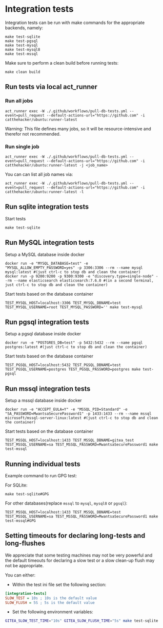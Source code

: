# Integration tests

Integration tests can be run with make commands for the
appropriate backends, namely:
```shell
make test-sqlite
make test-pgsql
make test-mysql
make test-mysql8
make test-mssql
```

Make sure to perform a clean build before running tests:
```
make clean build
```

## Run tests via local act_runner

### Run all jobs

```
act_runner exec -W ./.github/workflows/pull-db-tests.yml --event=pull_request --default-actions-url="https://github.com" -i catthehacker/ubuntu:runner-latest
```

Warning: This file defines many jobs, so it will be resource-intensive and therefor not recommended.

### Run single job

```SHELL
act_runner exec -W ./.github/workflows/pull-db-tests.yml --event=pull_request --default-actions-url="https://github.com" -i catthehacker/ubuntu:runner-latest -j <job_name>
```

You can can list all job names via:

```SHELL
act_runner exec -W ./.github/workflows/pull-db-tests.yml --event=pull_request --default-actions-url="https://github.com" -i catthehacker/ubuntu:runner-latest -l
```

## Run sqlite integration tests
Start tests
```
make test-sqlite
```

## Run MySQL integration tests
Setup a MySQL database inside docker
```
docker run -e "MYSQL_DATABASE=test" -e "MYSQL_ALLOW_EMPTY_PASSWORD=yes" -p 3306:3306 --rm --name mysql mysql:latest #(just ctrl-c to stop db and clean the container)
docker run -p 9200:9200 -p 9300:9300 -e "discovery.type=single-node" --rm --name elasticsearch elasticsearch:7.6.0 #(in a second terminal, just ctrl-c to stop db and clean the container)
```
Start tests based on the database container
```
TEST_MYSQL_HOST=localhost:3306 TEST_MYSQL_DBNAME=test TEST_MYSQL_USERNAME=root TEST_MYSQL_PASSWORD='' make test-mysql
```

## Run pgsql integration tests
Setup a pgsql database inside docker
```
docker run -e "POSTGRES_DB=test" -p 5432:5432 --rm --name pgsql postgres:latest #(just ctrl-c to stop db and clean the container)
```
Start tests based on the database container
```
TEST_PGSQL_HOST=localhost:5432 TEST_PGSQL_DBNAME=test TEST_PGSQL_USERNAME=postgres TEST_PGSQL_PASSWORD=postgres make test-pgsql
```

## Run mssql integration tests
Setup a mssql database inside docker
```
docker run -e "ACCEPT_EULA=Y" -e "MSSQL_PID=Standard" -e "SA_PASSWORD=MwantsaSecurePassword1" -p 1433:1433 --rm --name mssql microsoft/mssql-server-linux:latest #(just ctrl-c to stop db and clean the container)
```
Start tests based on the database container
```
TEST_MSSQL_HOST=localhost:1433 TEST_MSSQL_DBNAME=gitea_test TEST_MSSQL_USERNAME=sa TEST_MSSQL_PASSWORD=MwantsaSecurePassword1 make test-mssql
```

## Running individual tests

Example command to run GPG test:

For SQLite:

```
make test-sqlite#GPG
```

For other databases(replace `mssql` to `mysql`, `mysql8` or `pgsql`):

```
TEST_MSSQL_HOST=localhost:1433 TEST_MSSQL_DBNAME=test TEST_MSSQL_USERNAME=sa TEST_MSSQL_PASSWORD=MwantsaSecurePassword1 make test-mssql#GPG
```

## Setting timeouts for declaring long-tests and long-flushes

We appreciate that some testing machines may not be very powerful and
the default timeouts for declaring a slow test or a slow clean-up flush
may not be appropriate.

You can either:

* Within the test ini file set the following section:

```ini
[integration-tests]
SLOW_TEST = 10s ; 10s is the default value
SLOW_FLUSH = 5S ; 5s is the default value
```

* Set the following environment variables:

```bash
GITEA_SLOW_TEST_TIME="10s" GITEA_SLOW_FLUSH_TIME="5s" make test-sqlite
```
